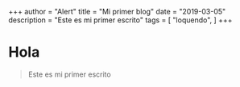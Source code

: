 +++
author = "Alert"
title = "Mi primer blog"
date = "2019-03-05"
description = "Este es mi primer escrito"
tags = [
    "loquendo",
]
+++

# Hola
> Este es mi primer escrito
